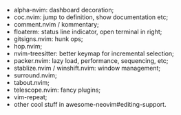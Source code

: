 - alpha-nvim: dashboard decoration;
- coc.nvim: jump to definition, show documentation etc;
- comment.nvim / kommentary;
- floaterm: status line indicator, open terminal in right;
- gitsigns.nvim: hunk ops;
- hop.nvim;
- nvim-treesitter: better keymap for incremental selection;
- packer.nvim: lazy load, performance, sequencing, etc;
- stablize.nvim / winshift.nvim: window management;
- surround.nvim;
- tabout.nvim;
- telescope.nvim: fancy plugins;
- vim-repeat;
- other cool stuff in awesome-neovim#editing-support.
